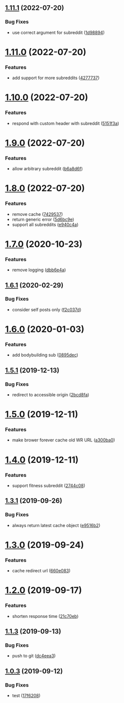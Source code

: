 ## [1.11.1](https://github.com/gish/wr-latest-daily-redirect/compare/v1.11.0...v1.11.1) (2022-07-20)


### Bug Fixes

* use correct argument for subreddit ([1d98894](https://github.com/gish/wr-latest-daily-redirect/commit/1d988940ede22e9c4a246b51726cfe75399b6267))

# [1.11.0](https://github.com/gish/wr-latest-daily-redirect/compare/v1.10.0...v1.11.0) (2022-07-20)


### Features

* add support for more subreddits ([4277737](https://github.com/gish/wr-latest-daily-redirect/commit/4277737d4c45c5b6546166a3396f2e29c052ca2f))

# [1.10.0](https://github.com/gish/wr-latest-daily-redirect/compare/v1.9.0...v1.10.0) (2022-07-20)


### Features

* respond with custom header with subreddit ([5151f3a](https://github.com/gish/wr-latest-daily-redirect/commit/5151f3a447fcd955ba829bb5f8caa328f0ed6be4))

# [1.9.0](https://github.com/gish/wr-latest-daily-redirect/compare/v1.8.0...v1.9.0) (2022-07-20)


### Features

* allow arbitrary subreddit ([b6a8d6f](https://github.com/gish/wr-latest-daily-redirect/commit/b6a8d6f9d1b9216ccc02a5f12500fa9b9be3daaa))

# [1.8.0](https://github.com/gish/wr-latest-daily-redirect/compare/v1.7.0...v1.8.0) (2022-07-20)


### Features

* remove cache ([7429537](https://github.com/gish/wr-latest-daily-redirect/commit/7429537a0f67996f7b2af307050b8e7037e26529))
* return generic error ([5d6bc9e](https://github.com/gish/wr-latest-daily-redirect/commit/5d6bc9ee9ef24646ea8b6c99c142e424ce50d270))
* support all subreddits ([e940c4a](https://github.com/gish/wr-latest-daily-redirect/commit/e940c4a1dd9046d20b452ce89271fef1f6db9f68))

# [1.7.0](https://github.com/gish/wr-latest-daily-redirect/compare/v1.6.1...v1.7.0) (2020-10-23)


### Features

* remove logging ([dbb6e4a](https://github.com/gish/wr-latest-daily-redirect/commit/dbb6e4a85c94e5a853619dcf34a2c4c39e80b4f1))

## [1.6.1](https://github.com/gish/wr-latest-daily-redirect/compare/v1.6.0...v1.6.1) (2020-02-29)


### Bug Fixes

* consider self posts only ([f2c037d](https://github.com/gish/wr-latest-daily-redirect/commit/f2c037dfc411fbc67b16e8131a16b439c3ac7f09))

# [1.6.0](https://github.com/gish/wr-latest-daily-redirect/compare/v1.5.1...v1.6.0) (2020-01-03)


### Features

* add bodybuilding sub ([0895dec](https://github.com/gish/wr-latest-daily-redirect/commit/0895dec46c2905128c6a9d379ea9dffb3cca5de2))

## [1.5.1](https://github.com/gish/wr-latest-daily-redirect/compare/v1.5.0...v1.5.1) (2019-12-13)


### Bug Fixes

* redirect to accessible origin ([2bcd8fa](https://github.com/gish/wr-latest-daily-redirect/commit/2bcd8fa83f1189259d3b2abf9612bd8ac47b1aa6))

# [1.5.0](https://github.com/gish/wr-latest-daily-redirect/compare/v1.4.0...v1.5.0) (2019-12-11)


### Features

* make brower forever cache old WR URL ([a300ba0](https://github.com/gish/wr-latest-daily-redirect/commit/a300ba07ca7d3ca665c07454580f08192e2b02f3))

# [1.4.0](https://github.com/gish/wr-latest-daily-redirect/compare/v1.3.1...v1.4.0) (2019-12-11)


### Features

* support fitness subreddit ([2744c08](https://github.com/gish/wr-latest-daily-redirect/commit/2744c081a9a433fb19fa09cf2514bd4bc02244bd))

## [1.3.1](https://github.com/gish/wr-latest-daily-redirect/compare/v1.3.0...v1.3.1) (2019-09-26)


### Bug Fixes

* always return latest cache object ([e9516b2](https://github.com/gish/wr-latest-daily-redirect/commit/e9516b2))

# [1.3.0](https://github.com/gish/wr-latest-daily-redirect/compare/v1.2.0...v1.3.0) (2019-09-24)


### Features

* cache redirect url ([660e083](https://github.com/gish/wr-latest-daily-redirect/commit/660e083))

# [1.2.0](https://github.com/gish/wr-latest-daily-redirect/compare/v1.1.3...v1.2.0) (2019-09-17)


### Features

* shorten response time ([21c70eb](https://github.com/gish/wr-latest-daily-redirect/commit/21c70eb))

## [1.1.3](https://github.com/gish/wr-latest-daily-redirect/compare/v1.1.2...v1.1.3) (2019-09-13)


### Bug Fixes

* push to git ([dc4eea3](https://github.com/gish/wr-latest-daily-redirect/commit/dc4eea3))

## [1.0.3](https://github.com/gish/wr-latest-daily-redirect/compare/v1.0.2...v1.0.3) (2019-09-12)


### Bug Fixes

* test ([17f6208](https://github.com/gish/wr-latest-daily-redirect/commit/17f6208))
